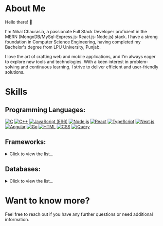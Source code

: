 <!-- <p align="center">
    <img src="https://tanaytoshniwal.me/assets/images/nametag.png" width="350px" alt="tanay toshniwal" />
</p>
<p align="center">
    <img src="https://github-readme-stats.vercel.app/api?username=tanaytoshniwal&show_icons=true&count_private=true&theme=dark"/>
</p> -->

# About Me
Hello there! 👋

I'm Nihal Chaurasia, a passionate Full Stack Developer proficient in the MERN (MongoDB/MySql-Express.js-React.js-Node.js) stack. I have a strong foundation in Computer Science Engineering, having completed my Bachelor's degree from LPU University, Punjab.

I love the art of crafting web and mobile applications, and I'm always eager to explore new tools and technologies. With a keen interest in problem-solving and continuous learning, I strive to deliver efficient and user-friendly solutions.

# Skills
## Programming Languages:

[![C](https://img.shields.io/badge/C-lightgrey)](#) [![C++](https://img.shields.io/badge/C++-ff69b4)](#) [![JavaScript (ES6)](https://img.shields.io/badge/JavaScript%20(ES6)-brightgreen)](#) [![Node.js](https://img.shields.io/badge/Node.js-brightgreen)](#) [![React](https://img.shields.io/badge/React-brightred)](#) [![TypeScript](https://img.shields.io/badge/TypeScript-yellow)](#) [![Next.js](https://img.shields.io/badge/Next.js-blue)](#) [![Angular](https://img.shields.io/badge/Angular-red)](#) [![Go](https://img.shields.io/badge/Go-00ADD8)](#) [![HTML](https://img.shields.io/badge/HTML-orange)](#) [![CSS](https://img.shields.io/badge/CSS-blueviolet)](#) [![jQuery](https://img.shields.io/badge/jQuery-blue)](#)


<!-- * C/C++
* Java SE
* Python 3
* JavaScript (ES6)
* TypeScript -->

## Frameworks:

<details>
    <summary>Click to view the list...</summary>
    <ul>
        <li>MERN (MongoDB/MySql-Express.js-React.js-Node.js)</li>
        <li>React</li>
        <li>Redux</li>
        <li>Node.js</li>
        <li>PHP</li>
        <li>Next.js</li>
        <li>Angular</li>
    </ul>
</details>

## Databases:

<details>
    <summary>Click to view the list...</summary>
    <ul>
        <li>MongoDB</li>
        <li>MySQL</li>
    </ul>
</details>

# Want to know more?

<!-- My Portfolio: [https://tanaytoshniwal.me](https://tanaytoshniwal.me) -->
<!-- 
[<img alt="portfolio link" src="https://img.shields.io/badge/My%20Portfolio-https%3A%2F%2Ftanaytoshniwal.me-brightgreen" />](https://tanaytoshniwal.me) 

[<img alt="portfolio link" src="https://img.shields.io/badge/My%20Blogs-https%3A%2F%2Ftanaytoshniwal.com-red" />](https://tanaytoshniwal.com) 

[<img alt="resume link" src="https://img.shields.io/badge/My%20CV-Download%20my%20Resume-blue" />](https://tanaytoshniwal.me/assets/tanay-toshniwal-resume.pdf)

[<img alt="email" src="https://img.shields.io/badge/Email%20me-tanaytoshniwal98%40gmail.me-orange" />](mailto:tanaytoshniwal98@gmail.me) 

<img alt="GitHub followers" src="https://img.shields.io/github/followers/tanaytoshniwal?label=Follow%20Me&style=social" />

-----
Credits: [tanaytoshniwal](https://github.com/tanaytoshniwal)

Last Edited on: 30/08/2020
 -->

Feel free to reach out if you have any further questions or need additional information.
